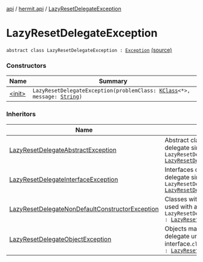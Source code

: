 [api](../../index.md) / [hermit.api](../index.md) / [LazyResetDelegateException](./index.md)

# LazyResetDelegateException

`abstract class LazyResetDelegateException : `[`Exception`](https://kotlinlang.org/api/latest/jvm/stdlib/kotlin/-exception/index.html) [(source)](https://github.com/RBusarow/AutoReset/tree/master/api/src/main/kotlin/autoreset/api/LazyResets.kt#L135)

### Constructors

| Name | Summary |
|---|---|
| [&lt;init&gt;](-init-.md) | `LazyResetDelegateException(problemClass: `[`KClass`](https://kotlinlang.org/api/latest/jvm/stdlib/kotlin.reflect/-k-class/index.html)`<*>, message: `[`String`](https://kotlinlang.org/api/latest/jvm/stdlib/kotlin/-string/index.html)`)` |

### Inheritors

| Name | Summary |
|---|---|
| [LazyResetDelegateAbstractException](../-lazy-reset-delegate-abstract-exception/index.md) | Abstract classes cannot be used with a 'by resets' delegate since they cannot be instantiated.`class LazyResetDelegateAbstractException : `[`LazyResetDelegateException`](./index.md) |
| [LazyResetDelegateInterfaceException](../-lazy-reset-delegate-interface-exception/index.md) | Interfaces cannot be used with a 'by resetss' delegate since they cannot be instantiated.`class LazyResetDelegateInterfaceException : `[`LazyResetDelegateException`](./index.md) |
| [LazyResetDelegateNonDefaultConstructorException](../-lazy-reset-delegate-non-default-constructor-exception/index.md) | Classes without a default constructor cannot be used with a 'by resets' delegate.`class LazyResetDelegateNonDefaultConstructorException : `[`LazyResetDelegateException`](./index.md) |
| [LazyResetDelegateObjectException](../-lazy-reset-delegate-object-exception/index.md) | Objects may not be used with a 'by resets' delegate unless they implement the LazyReset interface.`class LazyResetDelegateObjectException : `[`LazyResetDelegateException`](./index.md) |

